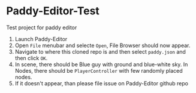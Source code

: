 # Paddy-Editor-Test

Test project for paddy editor

1. Launch Paddy-Editor
2. Open `File` menubar and selecte `Open`, File Browser should now appear.
3. Navigate to where this cloned repo is and then select `paddy.json` and then click `OK`.
4. In scene, there should be Blue guy with ground and blue-white sky. In Nodes, there should be `PlayerController` with few randomly placed nodes.
5. If it doesn't appear, than please file issue on Paddy-Editor github repo
